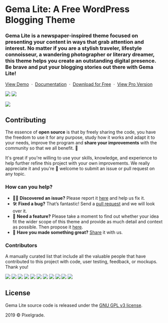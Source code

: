 # Gema Lite: A Free WordPress Blogging Theme
### Gema Lite is a newspaper-inspired theme focused on presenting your content in ways that grab attention and interest. No matter if you are a stylish traveler, lifestyle connoisseur, a wandering photographer or literary dreamer, this theme helps you create an outstanding digital presence. Be brave and put your blogging stories out there with Gema Lite!

[View Demo](https://demos.pixelgrade.com/gema-lite/) &nbsp;·&nbsp; [Documentation](https://pixelgrade.com/gema-lite-documentation/) &nbsp;·&nbsp; [Download for Free](https://downloads.wordpress.org/theme/gema-lite.latest-stable.zip) &nbsp;·&nbsp; [View Pro Version](https://pixelgrade.com/themes/gema-pro/)

[![](https://img.shields.io/github/issues-closed/pixelgrade/gema-lite.svg?color=6cc644&label=Issues)](https://github.com/pixelgrade/gema-lite/issues?utf8=%E2%9C%93&q=is%3Aissue+is%3Aclosed+) [![](https://img.shields.io/github/issues/pixelgrade/gema-lite.svg?color=4078c0&label=%20)](https://github.com/pixelgrade/gema-lite/issues?utf8=%E2%9C%93&q=is%3Aissue+is%3Aopen)

[![](https://user-images.githubusercontent.com/1632775/60983827-570b3780-a343-11e9-9e76-2716b81a366c.jpg)](https://pixelgrade.com/themes/gema-lite/)

## Contributing
The essence of **open source** is that by freely sharing the code, you have the freedom to use it for any purpose, study how it works and adapt it to your needs, improve the program and **share your improvements** with the community so that we all benefit. 🙏

It's great if you're willing to use your skills, knowledge, and experience to help further refine this project with your own improvements. We really appreciate it and you're 💯 welcome to submit an issue or pull request on any topic.

### How can you help?
-  🕵️‍♀️ **Discovered an issue?** Please report it [here](https://github.com/pixelgrade/gema-lite/issues/new "here") and help us fix it.
- 🛠 **Fixed a bug?** That’s fantastic! Send a [pull request](https://github.com/pixelgrade/gema-lite/pulls "pull request") and we will look over it.
- 🔮 **Need a feature?** Please take a moment to find out whether your idea fit the wider scope of this theme and provide as much detail and context as possible. Then propose it [here](https://github.com/pixelgrade/gema-lite/issues/new).
- 💎 **Have you made something great?** [Share](https://github.com/pixelgrade/gema-lite/issues/new "Share") it with us.

### Contributors
A manually curated list that include all the valuable people that have contributed to this project with code, user testing, feedback, or mockups. Thank you!

[![](https://github.com/raduconst.png?size=64)](https://github.com/raduconst) [![](https://github.com/georgeolaru.png?size=64)](https://github.com/georgeolaru) [![](https://github.com/vladolaru.png?size=64)](https://github.com/vladolaru) [![](https://github.com/razwan.png?size=64)](https://github.com/razwan)  [![](https://github.com/alinclamba.png?size=64)](https://github.com/alinclamba) [![](https://github.com/oanafilip.png?size=64)](https://github.com/oanafilip)  [![](https://github.com/andreilupu.png?size=64)](https://github.com/andreilupu)  [![](https://github.com/cristian-frumusanu.png?size=64)](https://github.com/cristian-frumusanu) [![](https://github.com/madalingorbanescu.png?size=64)](https://github.com/madalingorbanescu) [![](https://github.com/BurloiuCosmin.png?size=64)](https://github.com/BurloiuCosmin) [![](https://github.com/ilincaroman.png?size=64)](https://github.com/ilincaroman)

## License
Gema Lite source code is released under the [GNU GPL v3 license](https://www.gnu.org/licenses/gpl-3.0.html).

2019 © Pixelgrade.
